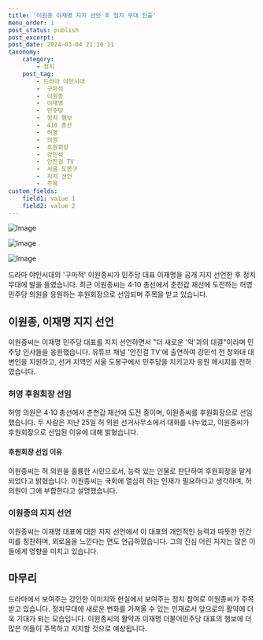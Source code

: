 ```yaml
---
title: '이원종 이재명 지지 선언 후 정치 무대 진출'
menu_order: 1
post_status: publish
post_excerpt: 
post_date: 2024-03-04 21:10:11
taxonomy:
    category:
        - 정치
    post_tag:
        - 드라마 야인시대
        -  구마적
        -  이원종
        -  이재명
        -  민주당
        -  정치 행보
        -  410 총선
        -  허영
        -  의원
        -  후원회장
        -  강민석
        -  안진걸 TV
        -  서울 도봉구
        -  지지 선언
        -  주목
custom_fields:
    field1: value 1
    field2: value 2
---
```


![Image](https://imgnews.pstatic.net/image/029/2024/03/04/0002858617_001_20240304063101075.jpg?type=w647)

![Image](https://imgnews.pstatic.net/image/029/2024/03/04/0002858617_002_20240304063101126.jpg?type=w647)

![Image](https://imgnews.pstatic.net/image/029/2024/03/04/0002858617_003_20240304063101140.jpg?type=w647)

드라마 야인시대의 '구마적' 이원종씨가 민주당 대표 이재명을 공개 지지 선언한 후 정치 무대에 발을 들였습니다. 최근 이원종씨는 4·10 총선에서 춘천갑 재선에 도전하는 허영 민주당 의원을 응원하는 후원회장으로 선임되며 주목을 받고 있습니다.
## 이원종, 이재명 지지 선언
이원종씨는 이재명 민주당 대표를 지지 선언하면서 "더 새로운 '악'과의 대결"이라며 민주당 인사들을 응원했습니다. 유튜브 채널 '안진걸 TV'에 출연하여 강민석 전 청와대 대변인을 지원하고, 선거 지역인 서울 도봉구에서 민주당을 지키고자 응원 메시지를 전하였습니다.
### 허영 후원회장 선임
허영 의원은 4·10 총선에서 춘천갑 재선에 도전 중이며, 이원종씨를 후원회장으로 선임했습니다. 두 사람은 지난 25일 허 의원 선거사무소에서 대화를 나누었고, 이원종씨가 후원회장으로 선임된 이유에 대해 밝혔습니다.
#### 후원회장 선임 이유
이원종씨는 허 의원을 훌륭한 시민으로서, 능력 있는 인물로 판단하여 후원회장을 맡게 되었다고 밝혔습니다. 이원종씨는 국회에 열심히 하는 인재가 필요하다고 생각하며, 허 의원이 그에 부합한다고 설명했습니다.
### 이원종의 지지 선언
이원종씨는 이재명 대표에 대한 지지 선언에서 이 대표의 개인적인 능력과 따뜻한 인간미를 칭찬하며, 외로움을 느낀다는 면도 언급하였습니다. 그의 진심 어린 지지는 많은 이들에게 영향을 미치고 있습니다.
## 마무리
드라마에서 보여주는 강인한 이미지와 현실에서 보여주는 정치 참여로 이원종씨가 주목받고 있습니다. 정치무대에 새로운 변화를 가져올 수 있는 인재로서 앞으로의 활약에 더욱 기대가 되는 모습입니다. 이원종씨의 활약과 이재명 더불어민주당 대표의 행보에 더 많은 이들이 주목하고 지지할 것으로 예상됩니다.
